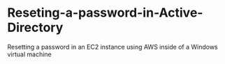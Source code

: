 # Reseting-a-password-in-Active-Directory
Resetting a  password in an EC2 instance using AWS inside of a Windows virtual machine
